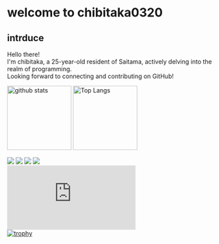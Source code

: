 # welcome to chibitaka0320
## intrduce
Hello there! <br>
I'm chibitaka, a 25-year-old resident of Saitama, actively delving into the realm of programming. <br>
Looking forward to connecting and contributing on GitHub!<br>
 
<p align="left"> 
<img alt="github stats" height="150px" src="https://github-readme-stats.vercel.app/api?username=chibitaka0320&theme=gruvbox&show_icons=ture" />
<img alt="Top Langs" height="150px" src="https://github-readme-stats.vercel.app/api/top-langs/?username=chibitaka0320&layout=compact&show_icons=true&theme=gruvbox" />
</p>
 
![](http://github-profile-summary-cards.vercel.app/api/cards/profile-details?username=chibitaka0320&theme=gruvbox)
![](http://github-profile-summary-cards.vercel.app/api/cards/most-commit-language?username=chibitaka0320&theme=gruvbox)
![](http://github-profile-summary-cards.vercel.app/api/cards/stats?username=chibitaka0320&theme=gruvbox)
![](http://github-profile-summary-cards.vercel.app/api/cards/productive-time?username=chibitaka0320&theme=gruvboxt&utcOffset=8)
<br>
[![My Stats](https://github-stats-evirunurm.vercel.app/api/stats.js?username=chibitaka0320)](https://github.com/evirunurm/github-stats)
<br>
[![trophy](https://github-profile-trophy.vercel.app/?username=chibitaka0320&theme=onedark)](https://github.com/chibitaka0320/github-profile-trophy)
 
<!---
chibitaka0320/chibitaka0320 is a ✨ special ✨ repository because its `README.md` (this file) appears on your GitHub profile.
You can click the Preview link to take a look at your changes.
--->
